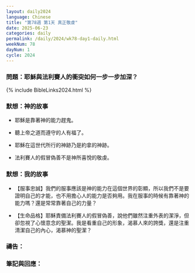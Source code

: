 ```yaml
---
layout: daily2024
language: Chinese
title: "第78週 第1天 真正敬虔"
date: 2025-06-23
categories: daily
permalink: /daily/2024/wk78-day1-daily.html
weekNum: 78
dayNum: 1
cycle: 2024
---
```


### 問題：耶穌與法利賽人的衝突如何一步一步加深？

{% include BibleLinks2024.html %}

### 默想：神的故事 
+ 耶穌是靠著神的能力趕鬼。

+ 聽上帝之道而遵守的人有福了。

+ 耶穌在這世代所行的神跡乃是約拿的神跡。

+ 法利賽人的假冒偽善不是神所喜悅的敬虔。

### 默想：我的故事
+ 【服事忠誠】我們的服事應該是神的能力在這個世界的彰顯，所以我們不是要證明自己的才能，也不用擔心人的能力是否夠用。我在服事的時候有靠著神的能力嗎？還是常常靠著自己的力量？

+ 【生命品格】耶穌責備法利賽人的假冒偽善，說他們雖然注重外表的潔淨，但卻忽視了心懷意念的聖潔。我是看重自己的形象，渴慕人來的誇獎，還是注重清潔自己的內心，渴慕神的聖潔？

### 禱告：

### 筆記與回應：
